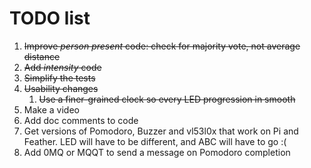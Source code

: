 # TODO list

1. ~~Improve *person present* code: check for majority vote, not average distance~~
1. ~~Add *intensity* code~~
1. ~~Simplify the tests~~
1. ~~Usability changes~~
    1. ~~Use a finer-grained clock so every LED progression in smooth~~
1. Make a video
1. Add doc comments to code
1. Get versions of Pomodoro, Buzzer and vl53l0x that work on Pi and Feather. LED will have to be different, and ABC will have to go :(
1. Add 0MQ or MQQT to send a message on Pomodoro completion